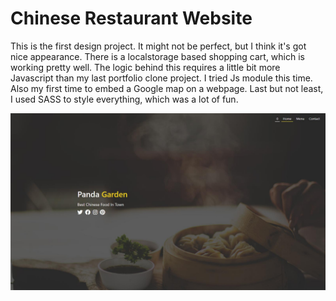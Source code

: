 # Chinese Restaurant Website

This is the first design project. It might not be perfect, but I think it's got nice appearance. There is a localstorage based shopping cart, which is working pretty well. The logic behind this requires a little bit more Javascript than my last portfolio clone project. I tried Js module this time. Also my first time to embed a Google map on a webpage. Last but not least, I used SASS to style everything, which was a lot of fun.

![chinese restaurant](../img/restaurants-cover.jpg)
